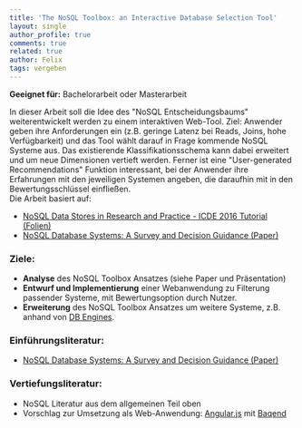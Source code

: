 ```yaml
---
title: 'The NoSQL Toolbox: an Interactive Database Selection Tool'
layout: single
author_profile: true
comments: true
related: true
author: Felix
tags: vergeben
---
```


**Geeignet für:** Bachelorarbeit oder Masterarbeit

In dieser Arbeit soll die Idee des "NoSQL Entscheidungsbaums" weiterentwickelt werden zu einem interaktiven Web-Tool. Ziel: Anwender geben ihre Anforderungen ein (z.B. geringe Latenz bei Reads, Joins, hohe Verfügbarkeit) und das Tool wählt darauf in Frage kommende NoSQL Systeme aus. Das existierende Klassifikationsschema kann dabei erweitert und um neue Dimensionen vertieft werden. Ferner ist eine "User-generated Recommendations" Funktion interessant, bei der Anwender ihre Erfahrungen mit den jeweiligen Systemen angeben, die daraufhin mit in den Bewertungsschlüssel einfließen.\
Die Arbeit basiert auf:

-   [NoSQL Data Stores in Research and Practice - ICDE 2016 Tutorial (Folien)](http://de.slideshare.net/felixgessert/nosql-data-stores-in-research-and-practice-icde-2016-tutorial-extended-version)
-   [NoSQL Database Systems: A Survey and Decision Guidance (Paper)](http://www.baqend.com/files/nosql-survey.pdf)

### Ziele:

-   **Analyse** des NoSQL Toolbox Ansatzes (siehe Paper und Präsentation)
-   **Entwurf und Implementierung** einer Webanwendung zu Filterung passender Systeme, mit Bewertungsoption durch Nutzer.
-   **Erweiterung** des NoSQL Toolbox Ansatzes um weitere Systeme, z.B. anhand von [DB Engines](http://db-engines.com/de/ranking).

### Einführungsliteratur:

-   [NoSQL Database Systems: A Survey and Decision Guidance (Paper)](http://www.baqend.com/files/nosql-survey.pdf)

### Vertiefungsliteratur:

-   NoSQL Literatur aus dem allgemeinen Teil oben
-   Vorschlag zur Umsetzung als Web-Anwendung: [Angular.js](https://angularjs.org/) mit [Baqend](http://www.baqend.com/)
